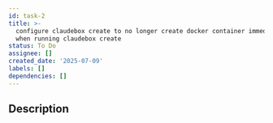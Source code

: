```yaml
---
id: task-2
title: >-
  configure claudebox create to no longer create docker container immediately
  when running claudebox create
status: To Do
assignee: []
created_date: '2025-07-09'
labels: []
dependencies: []
---
```


## Description
